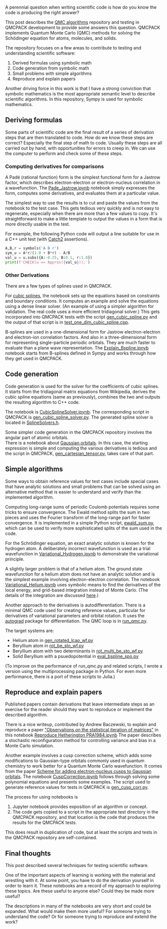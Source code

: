 <!-- 
.. title: Testing Scientific Software
.. slug: testing-scientific-software
.. date: 2024-04-25 11:20:00 UTC-05:00
.. tags: testing, sympy, python
.. category: 
.. link: 
.. description: 
.. type: text
-->


A perennial question when writing scientific code is how do you know the code is producing the right answer?

This post describes the [QMC algorithms](https://github.com/QMCPACK/qmc_algorithms) repository and testing in QMCPACK development to provide some answers this question.
QMCPACK implements Quantum Monte Carlo (QMC) methods for solving the Sch&ouml;dinger equation for atoms, molecules, and solids.

The repository focuses on a few areas to contribute to testing and understanding scientific software:

1. Derived formulas using symbolic math
2. Code generation from symbolic math
3. Small problems with simple algorithms
4. Reproduce and explain papers


Another driving force in this work is that I have a strong conviction that symbolic mathematics is the most appropriate semantic level to describe scientific algorithms.
In this repository, Sympy is used for symbolic mathematics.



## Deriving formulas

Some parts of scientific code are the final result of a series of derivation steps that are then
translated to code.  How do we know these steps are correct?  Especially the final step of math to code.
Usually these steps are all carried out by hand, with opportunities for errors to creep in.
We can use the computer to perform and check some of these steps.

### Computing derivatives for comparisons

A Pad&eacute; (rational function) form is the simplest functional form for a Jastrow factor, which describes electron-electron or electron-nucleus correlation in a wavefunction.
The [Pade_Jastrow.ipynb](https://github.com/QMCPACK/qmc_algorithms/blob/master/Wavefunctions/Pade_Jastrow.ipynb) notebook simply expresses the form, computes some derivatives, and evaluates them at a particular value.

The simplest way to use the results is to cut and paste the values from the notebook to the test case.
This gets tedious very quickly and is not easy to regenerate, especially when there are more
than a few values to copy.
It's straightforward to make a little template to output the values in a form
that is more directly usable in the test.

For example, the following Python code will output a line suitable for use in a C++ unit test (with [Catch2](https://github.com/catchorg/Catch2) assertions).

```python
A,B,r = symbols('A B r')
sym_u = A*r/(1.0 + B*r) - A/B
val_u = u.subs({A:-0.25, B:0.1, r:1.0})
print(f'CHECK(u == Approx({val_u}));')
```

### Other Derivations
There are a few types of splines used in QMCPACK.

For [cubic splines](https://github.com/QMCPACK/qmc_algorithms/blob/master/Wavefunctions/Cubic%20Splines%20Basic.ipynb), the notebook sets up the equations based on constraints and boundary conditions.
It computes an example and solve the equations using a dense linear solver. (An example of using a simpler algorithm for validation.  The real code uses a more efficient tridiagonal solver.)
This gets incorporated into QMCPACK tests with the script [gen_cubic_spline.py](https://github.com/QMCPACK/qmcpack/blob/develop/src/Numerics/tests/gen_cubic_spline.py) and the output of that script is in [test_one_dim_cubic_spline.cpp](https://github.com/QMCPACK/qmcpack/blob/develop/src/Numerics/tests/test_one_dim_cubic_spline.cpp).
    

B-splines are used in a one-dimensional form for Jastrow electron-electron and electron-ion correlation factors.
And also in a three-dimensional form for representing single-particle periodic orbitals.
They are much faster to evaluate than a plane wave representation.
The [Explain_Bspline.ipnyb](https://github.com/QMCPACK/qmc_algorithms/blob/master/Wavefunctions/Explain_Bspline.ipynb) notebook starts from B-splines defined in Sympy and works through how they get used in QMCPACK.

## Code generation
Code generation is used for the solver for the coefficients of cubic splines.
It starts from the tridiagonal matrix equations from Wikipedia, derives the cubic spline equations (same as previously), combines the two and outputs the resulting algorithm to C++ code.

The notebook is [CubicSplineSolver.ipynb](https://github.com/QMCPACK/qmc_algorithms/blob/master/Wavefunctions/CubicSplineSolver.ipynb).
The corresponding script in QMCPACK is [gen_cubic_spline_solver.py](https://github.com/QMCPACK/qmcpack/blob/develop/src/Numerics/codegen/gen_cubic_spline_solver.py).
The generated spline solver is located in [SplineSolvers.h](https://github.com/QMCPACK/qmcpack/blob/develop/src/Numerics/SplineSolvers.h).


Some simpler code generation in the QMCPACK repository involves the angular part of atomic orbitals.  
There is a notebook about [Gaussian orbitals](https://github.com/QMCPACK/qmc_algorithms/blob/master/Wavefunctions/GaussianOrbitals.ipynb).
In this case, the starting expression is simple and computing the various derivatives is tedious
and the script in QMCPACK, [gen_cartesian_tensor.py](https://github.com/QMCPACK/qmcpack/blob/develop/src/Numerics/codegen/gen_cartesian_tensor.py), takes care of that part.



## Simple algorithms

Some ways to obtain reference values for test cases include special cases that have analytic solutions
and small problems that can be solved using an alternative method that is easier to understand and verify than the implemented algorithm.

Computing long-range sums of periodic Coulomb potentials requires some tricks to ensure convergence.
The Ewald method splits the sum in two pieces and uses the Fourier transform of the long-range part for faster convergence. It is implemented in a simple Python script, [ewald_sum.py](https://github.com/QMCPACK/qmc_algorithms/blob/master/LongRange/ewald_sum.py), which can be used to verify more sophisticated splits of the sum used in the code.


For the Schr&ouml;dinger equation, an exact analytic solution is known for the hydrogen atom.
A deliberately incorrect wavefunction is used as a trial wavefunction in [Variational_Hydrogen.ipynb](https://github.com/QMCPACK/qmc_algorithms/blob/master/Variational/Variational_Hydrogen.ipynb) to demonstrate the variational principle.

A slightly larger problem is that of a helium atom.
The ground state wavefunction for a helium atom does not have an analytic solution and is the simplest example involving electron-electron correlation.
The notebook [Variational_Helium.ipynb](https://github.com/QMCPACK/qmc_algorithms/blob/master/Variational/Variational_Helium.ipynb) uses symbolic means to find the derivatives of the local
energy, and grid-based integration instead of Monte Carlo.
(The details of the integration are discussed [here](https://markdewing.github.io/blog/posts/integration-callbacks/).)

Another approach to the derivatives is autodifferentiation.
There is a minimal QMC code used for creating reference values, particular for derivatives of variational parameters and orbital rotation.
It uses the [autograd](https://github.com/HIPS/autograd) package for differentiation.
The QMC loop is in [run_qmc.py](https://github.com/QMCPACK/qmcpack/blob/develop/src/QMCWaveFunctions/tests/run_qmc.py).

The target systems are:
* Helium atom in [gen_rotated_lcao_wf.py](https://github.com/QMCPACK/qmcpack/blob/develop/src/QMCWaveFunctions/tests/gen_rotated_lcao_wf.py)
* Beryllium atom in [rot_be_sto_wf.py](https://github.com/QMCPACK/qmcpack/blob/develop/src/QMCWaveFunctions/tests/rot_be_sto_wf.py)
* Beryllium atom with two determinants in [rot_multi_be_sto_wf.py](https://github.com/QMCPACK/qmcpack/blob/develop/src/QMCWaveFunctions/tests/rot_multi_be_sto_wf.py)
* Solid Beryllium with a psuedopotential in [eval_bspline_spo.py](https://github.com/QMCPACK/qmcpack/blob/develop/src/QMCWaveFunctions/tests/eval_bspline_spo.py)

(To improve on the performance of run_qmc.py and related scripts, I wrote a version using the multiprocessing package in Python. For even more performance, there is a port of these scripts to Julia.)


## Reproduce and explain papers

Published papers contain derivations that leave intermediate steps as an exercise for the reader 
should they want to reproduce or implement the described algorithm.

There is a nice writeup, contributed by Andrew Baczewski, to explain and reproduce a paper ["Observations on the statistical iteration of matrices"](https://journals.aps.org/pra/abstract/10.1103/PhysRevA.30.2713)
in this notebook
[Reproduce Hetherington PRA1984.ipynb](https://github.com/QMCPACK/qmc_algorithms/blob/master/StochasticReconfiguration/Reproduce_Hetherington_PRA1984.ipynb)
The paper describes a stochastic reconfiguration method for controlling variance and bias in a Monte Carlo simulation.

Another example involves a cusp correction scheme, which adds some modifications to Gaussian-type orbitals
commonly used in quantum chemistry to work better for a Quantum Monte Carlo wavefunction.
It comes from the paper 
[Scheme for adding electron-nucleus cusps to Gaussian orbitals](https://doi.org/10.1063/1.1940588).
The notebook
[CuspCorrection.ipynb](https://github.com/QMCPACK/qmc_algorithms/blob/master/Wavefunctions/CuspCorrection.ipynb)
follows through solving some polynomial equations and presents some examples.
The script used to generate reference values for tests in QMCPACK is [gen_cusp_corr.py](https://github.com/QMCPACK/qmcpack/blob/develop/src/QMCWaveFunctions/tests/gen_cusp_corr.py).


The process for using notebooks is
1. Jupyter notebook provides exposition of an algorithm or concept.
2. The code gets copied to a script in the appropriate test directory in the
QMCPACK repository, and that location is the code that produces the results for the QMCPACK tests.

This does result in duplication of code, but at least the scripts and tests in the QMCPACK repository are self-contained.

## Final thoughts

This post described several techniques for testing scientific software.

One of the important aspects of learning is working with the material and wrestling with it.
At some point, you have to do the derivation yourself in order to learn it.
These notebooks are a record of my approach to exploring these topics.
Are these useful to anyone else? Could they be made more useful?

The descriptions in many of the notebooks are very short and could be expanded.
What would make them more useful?  For someone trying to understand
the code?  Or for someone trying to reproduce and extend the work?
